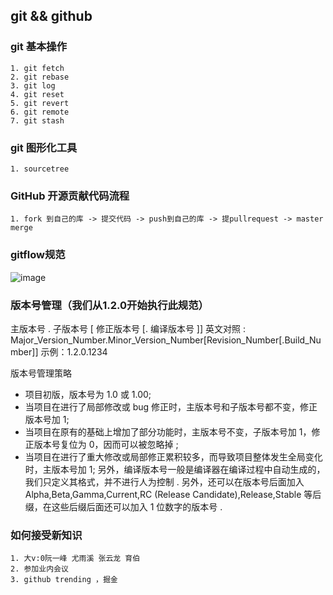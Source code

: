 ## git  && github


### git 基本操作
    1. git fetch 
    2. git rebase 
    3. git log 
    4. git reset
    5. git revert 
    6. git remote 
    7. git stash

### git 图形化工具
    1. sourcetree
    
### GitHub 开源贡献代码流程
    1. fork 到自己的库 -> 提交代码 -> push到自己的库 -> 提pullrequest -> master merge

### gitflow规范
![image](https://user-images.githubusercontent.com/2322990/43703410-4f865120-998f-11e8-8c0b-305aea12fe52.png)
### 版本号管理（我们从1.2.0开始执行此规范）

主版本号 . 子版本号 [ 修正版本号 [. 编译版本号 ]]
英文对照 : Major_Version_Number.Minor_Version_Number[Revision_Number[.Build_Number]]
示例：1.2.0.1234

版本号管理策略
- 项目初版，版本号为 1.0 或 1.00;
- 当项目在进行了局部修改或 bug 修正时，主版本号和子版本号都不变，修正版本号加 1;
- 当项目在原有的基础上增加了部分功能时，主版本号不变，子版本号加 1，修正版本号复位为 0，因而可以被忽略掉 ;
- 当项目在进行了重大修改或局部修正累积较多，而导致项目整体发生全局变化时，主版本号加 1;
另外，编译版本号一般是编译器在编译过程中自动生成的，我们只定义其格式，并不进行人为控制 .
另外，还可以在版本号后面加入 Alpha,Beta,Gamma,Current,RC (Release Candidate),Release,Stable 等后缀，在这些后缀后面还可以加入 1 位数字的版本号 .

###  如何接受新知识
    1. 大v:0阮一峰 尤雨溪 张云龙 育伯
    2. 参加业内会议 
    3. github trending ，掘金
